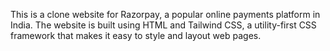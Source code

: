 This is a clone website for Razorpay, a popular online payments platform in India. The website is built using HTML and Tailwind CSS, a utility-first CSS framework that makes it easy to style and layout web pages.